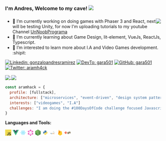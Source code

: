 ### I'm Andres, Welcome to my cave! <img src="https://media.giphy.com/media/hvRJCLFzcasrR4ia7z/giphy.gif" width="25px">

<!--
**gara501/gara501** is a ✨ _special_ ✨ repository because its `README.md` (this file) appears on your GitHub profile.

Here are some ideas to get you started:

- 🔭 I’m currently working on ...
- 🌱 I’m currently learning ...
- 👯 I’m looking to collaborate on ...
- 🤔 I’m looking for help with ...
- 💬 Ask me about ...
- 📫 How to reach me: ...
- 😄 Pronouns: ...
- ⚡ Fun fact: ...
-->

### <img align="right" src="https://i.postimg.cc/SQZVcnZr/aramhack-white.png" />


- 🔭 I’m currently working on doing games with Phaser 3 and React, next will be testing Unity, for now I'm uploading tutorials to my youtube Channel [UnNoobPrograma](https://www.youtube.com/channel/UCc9WtBjWQ5mgtdzqqQyv_xQ)
- 🌱 I’m currently learning about Game Design, lit-element, VueJs, ReactJs, Typescript.
- 👯 I’m interested to learn more about I.A and Video Games development. :shipit:

[![Linkedin: gonzaloandresramirez](https://img.shields.io/badge/-linkedin-blue?logo=Linkedin)](https://linkedin.com/in/gonzaloandresramirez/)
[![DevTo: gara501](https://img.shields.io/badge/-devto-red?logo=Dev.To)](https://dev.to/gara501)
[![GitHub: gara501](https://img.shields.io/github/followers/gara501?label=follow&style=social)](https://github.com/gara501)
[![Twitter: aramh4ck](https://img.shields.io/twitter/follow/aramh4ck?style=social)](https://twitter.com/aramh4ck)

<a href="https://github.com/anuraghazra/github-readme-stats">
  <img align="center" src="https://github-readme-stats.vercel.app/api/?username=gara501" />
</a>

<a href="https://github.com/anuraghazra/github-readme-stats">
  <img align="center" src="https://github-readme-stats.vercel.app/api/top-langs/?username=gara501&layout=compact&langs_count=8" />
</a>


```javascript
const aramhack = {
  profile: [fullstack],
  architecture: ["microservices", "event-driven", "design system pattern"],
  interests: ["videogames", "I.A"]
  challenges: "I am doing the #100DaysOfCode challenge focused Javascript and Phaser3"
}
```

**Languages and Tools:** 

<code><img height="20" src="https://raw.githubusercontent.com/github/explore/80688e429a7d4ef2fca1e82350fe8e3517d3494d/topics/javascript/javascript.png"></code>
<code><img height="20" src="https://raw.githubusercontent.com/github/explore/80688e429a7d4ef2fca1e82350fe8e3517d3494d/topics/vue/vue.png"></code>
<code><img height="20" src="https://raw.githubusercontent.com/github/explore/80688e429a7d4ef2fca1e82350fe8e3517d3494d/topics/react/react.png"></code>
<code><img height="20" src="https://raw.githubusercontent.com/github/explore/5c058a388828bb5fde0bcafd4bc867b5bb3f26f3/topics/graphql/graphql.png"></code>
<code><img height="20" src="https://raw.githubusercontent.com/github/explore/80688e429a7d4ef2fca1e82350fe8e3517d3494d/topics/nodejs/nodejs.png"></code>
<code><img height="20" src="https://raw.githubusercontent.com/github/explore/80688e429a7d4ef2fca1e82350fe8e3517d3494d/topics/python/python.png"></code>
<code><img height="20" src="https://raw.githubusercontent.com/github/explore/80688e429a7d4ef2fca1e82350fe8e3517d3494d/topics/mysql/mysql.png"></code>
<code><img height="20" src="https://raw.githubusercontent.com/github/explore/80688e429a7d4ef2fca1e82350fe8e3517d3494d/topics/firebase/firebase.png"></code>
<code><img height="20" src="https://raw.githubusercontent.com/github/explore/80688e429a7d4ef2fca1e82350fe8e3517d3494d/topics/git/git.png"></code>

